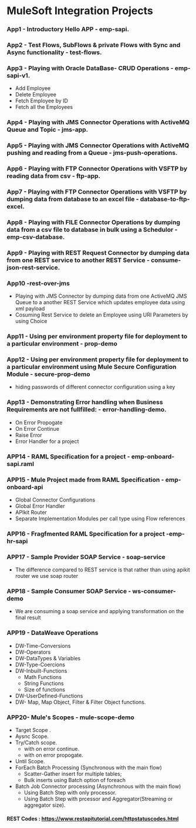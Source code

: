 # MuleSoft Integration Projects

### App1 - Introductory Hello APP - emp-sapi.
### App2 - Test Flows, SubFlows & private Flows with Sync and Async functionality - test-flows.
### App3 - Playing with Oracle DataBase- CRUD Operations - emp-sapi-v1.
* Add Employee
* Delete Employee
* Fetch Employee by ID
* Fetch all the Employees
### App4 - Playing with JMS Connector Operations with ActiveMQ Queue and Topic - jms-app.
### App5 - Playing with JMS Connector Operations with ActiveMQ pushing and reading from a Queue - jms-push-operations.
### App6 - Playing with FTP Connector Operations with VSFTP by reading data from csv - ftp-app.
### App7 - Playing with FTP Connector Operations with VSFTP by dumping data from database to an excel file - database-to-ftp-excel.
### App8 - Playing with FILE Connector Operations by dumping data from a csv file to database in bulk using a Schedulor  - emp-csv-database.
### App9 - Playing with REST Request Connector by dumping data from one REST service to another REST Service  - consume-json-rest-service.
### App10 -rest-over-jms
* Playing with JMS Connector by dumping data from one ActiveMQ JMS Queue to a another REST Service which updates employee data using xml payload
* Cosuming Rest Service to delete an Employee using URI Parameters by using Choice
### App11 - Using per environment property file for deployment to a particular environment - prop-demo
### App12 - Using per environment property file for deployment to a particular environment using Mule Secure Configuration Module - secure-prop-demo
* hiding passwords of different connector configuration using a key
### App13 - Demonstrating Error handling when Business Requirements are not fullfilled: - error-handling-demo.
* On Error Propogate
* On Error Continue
* Raise Error
* Error Handler for a project
### APP14 - RAML Specification for a project - emp-onboard-sapi.raml
### APP15 - Mule Project made from RAML Specification - emp-onboard-api
* Global Connector Configurations
* Global Error Handler
* APIkit Router
* Separate Implementation Modules per call type using Flow references
### APP16 - Fragfmented RAML Specification for a project -emp-hr-sapi
### APP17 - Sample Provider SOAP Service - soap-service
* The difference compared to REST service is that rather than using apikit router we use soap router
### APP18 - Sample Consumer SOAP Service - ws-consumer-demo
* We are consuming a soap service and applying transformation on the final result
### APP19 - DataWeave Operations
* DW-Time-Conversions
* DW-Operators
* DW-DataTypes & Variables
* DW-Type-Coercions
* DW-Inbuilt-Functions
	* Math Functions
	* String Functions
	* Size of functions
* DW-UserDefined-Functions
* DW- Map, Map Object, Filter & Filter Object functions.
### APP20- Mule's Scopes - mule-scope-demo
* Target Scope .
* Aysnc Scope.
* Try/Catch scope.
	* with on error continue.
	* with on error propogate.
* Until Scope.
* ForEach Batch Processing (Synchronous with the main flow)
	* Scatter-Gather insert for multiple tables;
	* Bulk inserts using Batch option of foreach 
* Batch Job Connector processing (Asynchronous with the main flow)
	* Using Batch Step with only processor.
	* Using Batch Step with prcessor and Aggregator(Streaming or aggregator size).

####  REST Codes : https://www.restapitutorial.com/httpstatuscodes.html
